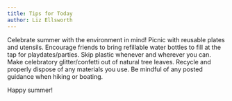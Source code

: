 ```yaml
---
title: Tips for Today
author: Liz Ellsworth
---
```


Celebrate summer with the environment in mind! Picnic with reusable
plates and utensils. Encourage friends to bring refillable water bottles
to fill at the tap for playdates/parties. Skip plastic whenever and
wherever you can. Make celebratory glitter/confetti out of natural tree
leaves. Recycle and properly dispose of any materials you use. Be
mindful of any posted guidance when hiking or boating.

Happy summer!
